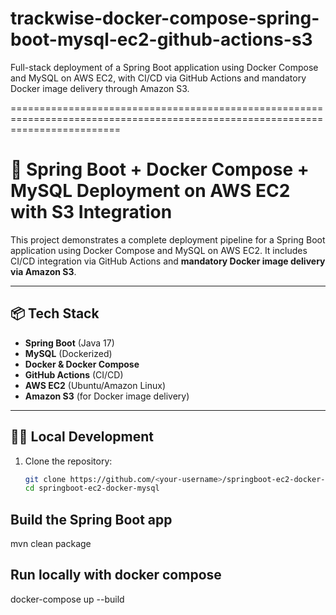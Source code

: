 # trackwise-docker-compose-spring-boot-mysql-ec2-github-actions-s3
Full-stack deployment of a Spring Boot application using Docker Compose and MySQL on AWS EC2, with CI/CD via GitHub Actions and mandatory Docker image delivery through Amazon S3.

===============================================================================================================================

# 🚀 Spring Boot + Docker Compose + MySQL Deployment on AWS EC2 with S3 Integration

This project demonstrates a complete deployment pipeline for a Spring Boot application using Docker Compose and MySQL on AWS EC2. It includes CI/CD integration via GitHub Actions and **mandatory Docker image delivery via Amazon S3**.

---

## 📦 Tech Stack

- **Spring Boot** (Java 17)
- **MySQL** (Dockerized)
- **Docker & Docker Compose**
- **GitHub Actions** (CI/CD)
- **AWS EC2** (Ubuntu/Amazon Linux)
- **Amazon S3** (for Docker image delivery)

---

## 🧑‍💻 Local Development

1. Clone the repository:
   ```bash
   git clone https://github.com/<your-username>/springboot-ec2-docker-mysql.git
   cd springboot-ec2-docker-mysql

## Build the Spring Boot app
mvn clean package

## Run locally with docker compose
docker-compose up --build


